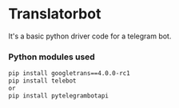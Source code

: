 # Translatorbot
It's a basic python driver code for a telegram bot. 
### Python modules used 
```Bash 
pip install googletrans==4.0.0-rc1 
pip install telebot
or 
pip install pytelegrambotapi 
```


